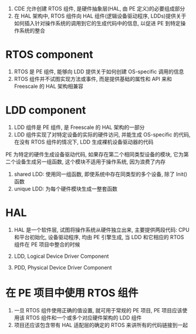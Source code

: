 1. CDE 允许创建 RTOS 组件, 是硬件抽象层(HAL, 由 PE 定义)的必要组成部分
2. 在 HAL 架构中, RTOS 组件向 HAL 组件(逻辑设备驱动程序, LDDs)提供关于如何插入针对操作系统的调用到它的生成代码中的信息, 以促进 PE 到特定操作系统的整合

# RTOS component

1. RTOS 是 PE 组件, 能够向 LDD 提供关于如何创建 OS-specific 调用的信息
2. RTOS 组件并不试图实现方法或事件, 而是提供基础的属性和 API 来和 Freescale 的 HAL 架构相兼容

# LDD component

1. LDD 组件是 PE 组件, 是 Freescale 的 HAL 架构的一部分
2. LDD 组件实现了对特定设备的实际的硬件访问, 并能生成 OS-specific 的代码, 在没有 RTOS 组件的情况下, LDD 生成裸机设备驱动器的代码

PE 为特定的硬件生成设备驱动代码, 如果存在第二个相同类型设备的模块, 它为第二个设备生成另一组函数, 这个模块不适用于操作系统, 因为浪费了内存

1. shared LDD: 使用同一组函数, 即使系统中存在同类型的多个设备, 除了 Init() 函数
2. unique LDD: 为每个硬件模块生成一整套函数

# HAL

1. HAL 是一个软件层, 试图将操作系统从硬件独立出来, 主要提供两段代码: CPU 和平台初始化, 设备驱动程序, 均由 PE 引擎生成, 当 LDD 和它相应的 RTOS 组件在 PE 项目中整合的时候

1. LDD, Logical Device Driver Component
2. PDD, Physical Device Driver Component

# 在 PE 项目中使用 RTOS 组件

1. 一旦 RTOS 组件使用正确的值设置, 就可用于常规的 PE 项目, PE 项目应该使用该 RTOS 组件和一个或多个对应硬件架构的 LDD 组件
2. 项目还应该包含带有 HAL 适配层的确定的 RTOS 来讲所有的代码链接到一起
